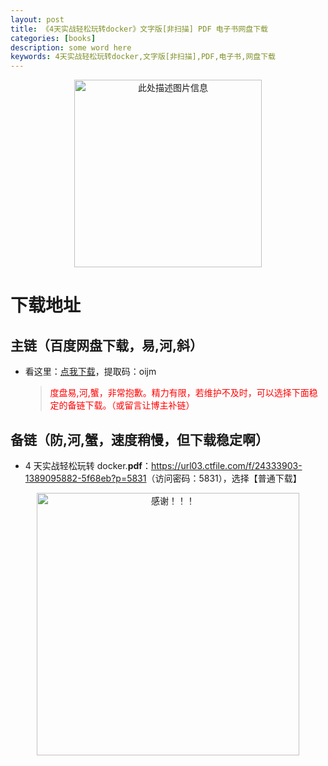 ```yaml
---
layout: post
title: 《4天实战轻松玩转docker》文字版[非扫描] PDF 电子书网盘下载
categories: [books]
description: some word here
keywords: 4天实战轻松玩转docker,文字版[非扫描],PDF,电子书,网盘下载
---
```


<div align="center"><img src="https://qweree.cn/wp-content/uploads/2024/10/stszqswzd.jpeg" alt="此处描述图片信息" width="300px" height="auto"></div>

# 下载地址

## 主链（百度网盘下载，易,河,斜）

- 看这里：[点我下载](https://pan.baidu.com/s/1iMXUbSbtZQZjDcqDmnWUyw?pwd=oijm)，提取码：oijm

  > <p style="color:red" >度盘易,河,蟹，非常抱歉。精力有限，若维护不及时，可以选择下面稳定的备链下载。（或留言让博主补链）</p>

## 备链（防,河,蟹，速度稍慢，但下载稳定啊）

- 4 天实战轻松玩转 docker.**pdf**：<https://url03.ctfile.com/f/24333903-1389095882-5f68eb?p=5831>（访问密码：5831），选择【普通下载】

<div align="center"><img src="https://pic.imgdb.cn/item/6707df6bd29ded1a8ce37031.gif" alt="感谢！！！" width="420px" height="auto"/></div>

